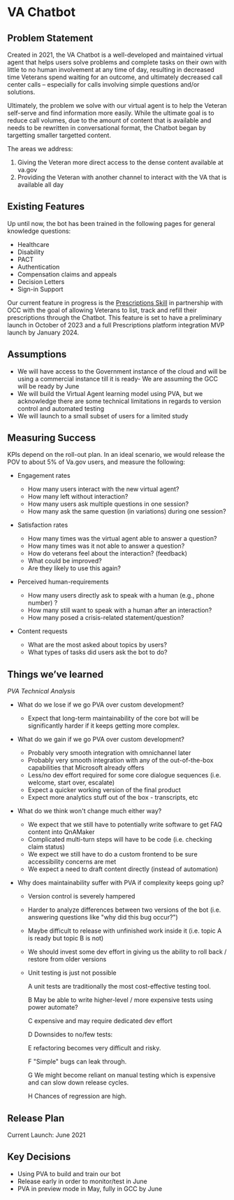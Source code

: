 # VA Chatbot

## Problem Statement

Created in 2021, the VA Chatbot is a well-developed and maintained virtual agent that helps users solve problems and complete tasks on their own with little to no human involvement at any time of day, resulting in decreased time Veterans spend waiting for an outcome, and ultimately decreased call center calls – especially for calls involving simple questions and/or solutions. 

Ultimately, the problem we solve with our virtual agent is to help the Veteran self-serve and find information more easily. While the ultimate goal is to reduce call volumes, due to the amount of content that is available and needs to be rewritten in conversational format, the Chatbot began by targetting smaller targetted content.

The areas we address:

1. Giving the Veteran more direct access to the dense content available at va.gov 
2. Providing the Veteran with another channel to interact with the VA that is available all day

## Existing Features

Up until now, the bot has been trained in the following pages for general knowledge questions: 

* Healthcare
* Disability
* PACT
* Authentication
* Compensation claims and appeals
* Decision Letters
* Sign-in Support

Our current feature in progress is the [Prescriptions Skill](https://github.com/department-of-veterans-affairs/va.gov-team/blob/master/products/virtual-agent/product/rx-initiative-brief.md) in partnership with OCC with the goal of allowing Veterans to list, track and refill their prescriptions through the Chatbot. This feature is set to have a preliminary launch in October of 2023 and a full Prescriptions platform integration MVP launch by January 2024.

## Assumptions

- We will have access to the Government instance of the cloud and will be using a commercial instance till it is ready- We are assuming the GCC will be ready by June
- We will build the Virtual Agent learning model using PVA, but we acknowledge there are some technical limitations in regards to version control and automated testing
- We will launch to a small subset of users for a limited study


##  Measuring Success

KPIs depend on the roll-out plan. In an ideal scenario, we would release the POV to about 5% of Va.gov users, and measure the following: 

- Engagement rates
  - How many users interact with the new virtual agent?
  - How many left without interaction?
  - How many users ask multiple questions in one session? 
  - How many ask the same question (in variations)  during one session? 

- Satisfaction rates
  - How many times was the virtual agent able to answer a question? 
  - How many times was it not able to answer a question?
  - How do veterans feel about the interaction?  (feedback)
  - What could be improved? 
  - Are they likely to use this again? 

- Perceived human-requirements
  - How many users directly ask to speak with a human (e.g., phone number) ?
  - How many still want to speak with a human after an interaction? 
  - How many posed a crisis-related statement/question? 

- Content requests
  - What are the most asked about topics by users?
  - What types of tasks did users ask the bot to do?


## Things we’ve learned

_PVA Technical Analysis_

- What do we lose if we go PVA over custom development?
  - Expect that long-term maintainability of the core bot will be significantly harder if it keeps getting more complex.

- What do we gain if we go PVA over custom development?
  - Probably very smooth integration with omnichannel later
  - Probably very smooth integration with any of the out-of-the-box capabilities that Microsoft already offers
  - Less/no dev effort required for some core dialogue sequences (i.e. welcome, start over, escalate)
  - Expect a quicker working version of the final product
  - Expect more analytics stuff out of the box - transcripts, etc

- What do we think won't change much either way?
  - We expect that we still have to potentially write software to get FAQ content into QnAMaker
  - Complicated multi-turn steps will have to be code (i.e. checking claim status)
  - We expect we still have to do a custom frontend to be sure accessibility concerns are met
  - We expect a need to draft content directly (instead of automation)

- Why does maintainability suffer with PVA if complexity keeps going up?
  - Version control is severely hampered
  - Harder to analyze differences between two versions of the bot (i.e. answering questions like "why did this bug occur?")
  - Maybe difficult to release with unfinished work inside it (i.e. topic A is ready but topic B is not)
  - We should invest some dev effort in giving us the ability to roll back / restore from older versions
  - Unit testing is just not possible

    A unit tests are traditionally the most cost-effective testing tool.
  
    B May be able to write higher-level / more expensive tests using power automate?
  
    C expensive and may require dedicated dev effort
  
    D Downsides to no/few tests:
  
    E refactoring becomes very difficult and risky.
  
    F "Simple" bugs can leak through.
  
    G We might become reliant on manual testing which is expensive and can slow down release cycles.
  
    H Chances of regression are high.

## Release Plan

Current Launch: June 2021

## Key Decisions

- Using PVA to build and train our bot
- Release early in order to monitor/test in June
- PVA in preview mode in May, fully in GCC by June 
